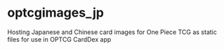 # optcgimages_jp
Hosting Japanese and Chinese card images for One Piece TCG as static files for use in OPTCG CardDex app
